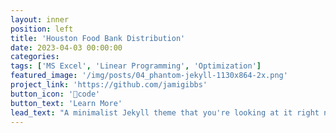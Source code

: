 ```yaml
---
layout: inner
position: left
title: 'Houston Food Bank Distribution'
date: 2023-04-03 00:00:00
categories:
tags: ['MS Excel', 'Linear Programming', 'Optimization']
featured_image: '/img/posts/04_phantom-jekyll-1130x864-2x.png'
project_link: 'https://github.com/jamigibbs'
button_icon: 'code'
button_text: 'Learn More'
lead_text: "A minimalist Jekyll theme that you're looking at it right now"
---
```


